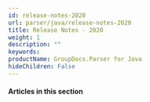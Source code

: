 ```yaml
---
id: release-notes-2020
url: parser/java/release-notes-2020
title: Release Notes - 2020
weight: 1
description: ""
keywords: 
productName: GroupDocs.Parser for Java
hideChildren: False
---
```

#### Articles in this section
